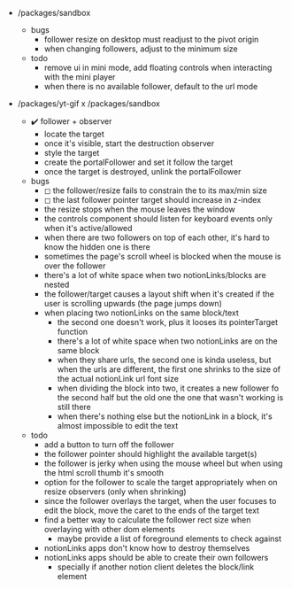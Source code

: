 - /packages/sandbox
	- bugs
		- follower resize on desktop must readjust to the pivot origin
		- when changing followers, adjust to the minimum size
	- todo
		- remove ui in mini mode, add floating controls when interacting with the mini player
		- when there is no available follower, default to the url mode

- /packages/yt-gif x /packages/sandbox 
	- ✔️ follower + observer
		- locate the target
		- once it's visible, start the destruction observer
		- style the target
		- create the portalFollower and set it follow the target
		- once the target is destroyed, unlink the portalFollower
	- bugs
		- ◻ the follower/resize fails to constrain the to its max/min size
		- ◻ the last follower pointer target should increase in z-index
		- the resize stops when the mouse leaves the window
		- the controls component should listen for keyboard events only when it's active/allowed
		- when there are two followers on top of each other, it's hard to know the hidden one is there
		- sometimes the page's scroll wheel is blocked when the mouse is over the follower
		- there's a lot of white space when two notionLinks/blocks are nested
		- the follower/target causes a layout shift when it's created if the user is scrolling upwards (the page jumps down)
		- when placing two notionLinks on the same block/text
			- the second one doesn't work, plus it looses its pointerTarget function
			- there's a lot of white space when two notionLinks are on the same block
			- when they share urls, the second one is kinda useless, but when the urls are different, the first one shrinks to the size of the actual notionLink url font size
			- when dividing the block into two, it creates a new follower fo the second half but the old one the one that wasn't working is still there
			- when there's nothing else but the notionLink in a block, it's almost impossible to edit the text
	- todo
		- add a button to turn off the follower
		- the follower pointer should highlight the available target(s)
		- the follower is jerky when using the mouse wheel but when using the html scroll thumb it's smooth
		- option for the follower to scale the target appropriately when on resize observers (only when shrinking)
		- since the follower overlays the target, when the user focuses to edit the block, move the caret to the ends of the target text
		- find a better way to calculate the follower rect size when overlaying with other dom elements
			- maybe provide a list of foreground elements to check against
		- notionLinks apps don't know how to destroy themselves
		- notionLinks apps should be able to create their own followers
			- specially if another notion client deletes the block/link element
